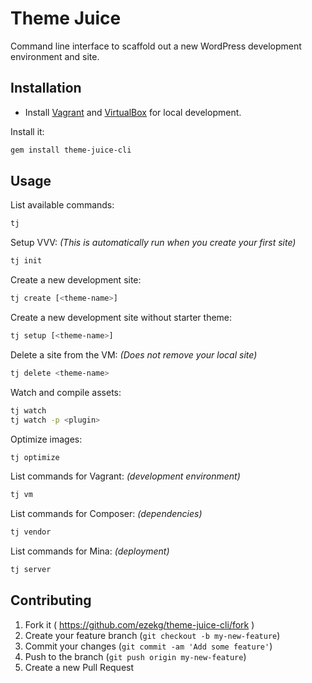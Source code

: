 # Theme Juice
Command line interface to scaffold out a new WordPress development environment and site.

## Installation

* Install [Vagrant](https://www.vagrantup.com/) and [VirtualBox](https://www.virtualbox.org/) for local development.

Install it:
```bash
gem install theme-juice-cli
```

## Usage

List available commands:
```bash
tj
```

Setup VVV: _(This is automatically run when you create your first site)_
```bash
tj init
```

Create a new development site:
```bash
tj create [<theme-name>]
```

Create a new development site without starter theme:
```bash
tj setup [<theme-name>]
```

Delete a site from the VM: _(Does not remove your local site)_
```bash
tj delete <theme-name>
```

Watch and compile assets:
```bash
tj watch
tj watch -p <plugin>
```

Optimize images:
```bash
tj optimize
```

List commands for Vagrant: _(development environment)_
```bash
tj vm
```

List commands for Composer: _(dependencies)_
```bash
tj vendor
```

List commands for Mina: _(deployment)_
```bash
tj server
```

## Contributing

1. Fork it ( https://github.com/ezekg/theme-juice-cli/fork )
2. Create your feature branch (`git checkout -b my-new-feature`)
3. Commit your changes (`git commit -am 'Add some feature'`)
4. Push to the branch (`git push origin my-new-feature`)
5. Create a new Pull Request
